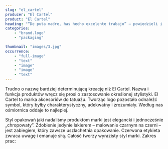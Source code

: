 ```yaml
---
slug: "el_cartel"
producer: "El Cartel"
product: "El Cartel"
heading: "“De puta madre, has hecho excelente trabajo” – powiedzieli i zapłacili."
categories:
    - "brand.logo"
    - "packaging"

thumbnail: "images/3.jpg"
occurrence:
    - "full-image"
    - "text"
    - "image"
    - "image"
    - "text"
---
```

Trudno o nazwę bardziej determinującą kreację niż El Cartel. Nazwa i
funkcja produktów wręcz się prosi o zastosowanie określonej
stylistyki. El Cartel to marka akcesoriów do tatuażu. Tworząc logo
pozostało odnaleźć symbol, który byłby charakterystyczny, adekwatny
i zrozumiały. Według nas ośmiornica oddaje to najlepiej.

Styl opakowań jaki nadaliśmy produktom marki jest elegancki i
jednocześnie „chropowaty”. Zdobienie jedynie lakierem – malowanie
czarnym na czerni – jest zabiegiem, który zawsze uszlachetnia
opakowanie. Czerwona etykieta zwraca uwagę i emanuje siłą. Całość
tworzy wyrazisty styl marki.
Zakres prac:
  